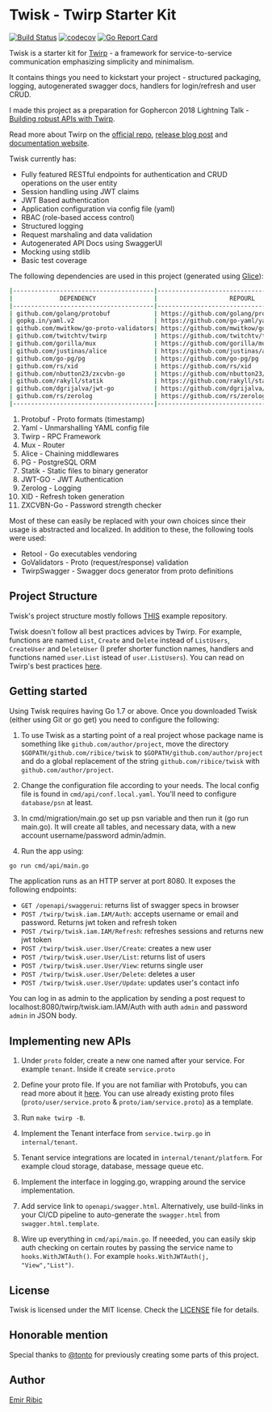 # Twisk - Twirp Starter Kit

[![Build Status](https://travis-ci.org/ribice/twisk.svg?branch=master)](https://travis-ci.org/ribice/twisk)
[![codecov](https://codecov.io/gh/ribice/twisk/branch/master/graph/badge.svg)](https://codecov.io/gh/ribice/twisk)
[![Go Report Card](https://goreportcard.com/badge/github.com/ribice/twisk)](https://goreportcard.com/report/github.com/ribice/twisk)

Twisk is a starter kit for [Twirp](https://github.com/twitchtv/twirp) - a framework for service-to-service communication emphasizing simplicity and minimalism.

It contains things you need to kickstart your project - structured packaging, logging, autogenerated swagger docs, handlers for login/refresh and user CRUD.

I made this project as a preparation for Gophercon 2018 Lightning Talk - [Building robust APIs with Twirp](https://gc2018-lightning.herokuapp.com/blocks/c8d55346-012d-4d72-83db-fc8a3f92a9a3/slots/9ccad9a7-1e67-4f40-8889-dfa86110ba9e).

Read more about Twirp on the [official repo](https://github.com/twitchtv/twirp), [release blog post](https://blog.twitch.tv/twirp-a-sweet-new-rpc-framework-for-go-5f2febbf35f) and [documentation website](https://twitchtv.github.io/twirp/docs/intro.html).

Twisk currently has:

* Fully featured RESTful endpoints for authentication and CRUD operations on the user entity
* Session handling using JWT claims
* JWT Based authentication
* Application configuration via config file (yaml)
* RBAC (role-based access control)
* Structured logging
* Request marshaling and data validation
* Autogenerated API Docs using SwaggerUI
* Mocking using stdlib
* Basic test coverage

The following dependencies are used in this project (generated using [Glice](https://github.com/ribice/glice)):

```bash
|---------------------------------------|-----------------------------------------------|-------------|
|             DEPENDENCY                |                    REPOURL                    |   LICENSE   |
|---------------------------------------|-----------------------------------------------|-------------|
| github.com/golang/protobuf            | https://github.com/golang/protobuf            | bsd-3-clause|
| gopkg.in/yaml.v2                      | https://github.com/go-yaml/yaml               | Apache-2.0  |
| github.com/mwitkow/go-proto-validators| https://github.com/mwitkow/go-proto-validators| Apache-2.0  |
| github.com/twitchtv/twirp             | https://github.com/twitchtv/twirp             | Other       |
| github.com/gorilla/mux                | https://github.com/gorilla/mux                | bsd-3-clause|
| github.com/justinas/alice             | https://github.com/justinas/alice             | MIT         |
| github.com/go-pg/pg                   | https://github.com/go-pg/pg                   | bsd-2-clause|
| github.com/rs/xid                     | https://github.com/rs/xid                     | MIT         |
| github.com/nbutton23/zxcvbn-go        | https://github.com/nbutton23/zxcvbn-go        | MIT         |
| github.com/rakyll/statik              | https://github.com/rakyll/statik              | Apache-2.0  |
| github.com/dgrijalva/jwt-go           | https://github.com/dgrijalva/jwt-go           | MIT         |
| github.com/rs/zerolog                 | https://github.com/rs/zerolog                 | MIT         |
|---------------------------------------|-----------------------------------------------|-------------|
```

1. Protobuf - Proto formats (timestamp)
2. Yaml - Unmarshalling YAML config file
3. Twirp - RPC Framework
4. Mux - Router
5. Alice - Chaining middlewares
6. PG - PostgreSQL ORM
7. Statik - Static files to binary generator
8. JWT-GO - JWT Authentication
9. Zerolog - Logging
10. XID - Refresh token generation
11. ZXCVBN-Go - Password strength checker

Most of these can easily be replaced with your own choices since their usage is abstracted and localized. In addition to these, the following tools were used:

* Retool - Go executables vendoring
* GoValidators - Proto (request/response) validation
* TwirpSwagger - Swagger docs generator from proto definitions

## Project Structure

Twisk's project structure mostly follows [THIS](https://github.com/golang-standards/project-layout) example repository.

Twisk doesn't follow all best practices advices by Twirp. For example, functions are named `List`, `Create` and `Delete` instead of `ListUsers`, `CreateUser` and `DeleteUser` (I prefer shorter function names, handlers and functions named `user.List` istead of `user.ListUsers`). You can read on Twirp's best practices [here](https://twitchtv.github.io/twirp/docs/best_practices.html).

## Getting started

Using Twisk requires having Go 1.7 or above. Once you downloaded Twisk (either using Git or go get) you need to configure the following:

1. To use Twisk as a starting point of a real project whose package name is something like `github.com/author/project`, move the directory `$GOPATH/github.com/ribice/twisk` to `$GOPATH/github.com/author/project` and do a global replacement of the string `github.com/ribice/twisk` with `github.com/author/project`.

2. Change the configuration file according to your needs. The local config file is found in `cmd/api/conf.local.yaml`. You'll need to configure `database/psn` at least.

3. In cmd/migration/main.go set up psn variable and then run it (go run main.go). It will create all tables, and necessary data, with a new account username/password admin/admin.

4. Run the app using:

```bash
go run cmd/api/main.go
```

The application runs as an HTTP server at port 8080. It exposes the following endpoints:

* `GET /openapi/swaggerui`: returns list of swagger specs in browser
* `POST /twirp/twisk.iam.IAM/Auth`: accepts username or email and password. Returns jwt token and refresh token
* `POST /twirp/twisk.iam.IAM/Refresh`: refreshes sessions and returns new jwt token
* `POST /twirp/twisk.user.User/Create`:  creates a new user
* `POST /twirp/twisk.user.User/List`:  returns list of users
* `POST /twirp/twisk.user.User/View`: returns single user
* `POST /twirp/twisk.user.User/Delete`: deletes a user
* `POST /twirp/twisk.user.User/Update`: updates user's contact info

You can log in as admin to the application by sending a post request to localhost:8080/twirp/twisk.iam.IAM/Auth with auth `admin` and password `admin` in JSON body.

## Implementing new APIs

1. Under `proto` folder, create a new one named after your service. For example `tenant`. Inside it create `service.proto`

2. Define your proto file. If you are not familiar with Protobufs, you can read more about it [here](https://developers.google.com/protocol-buffers/docs/proto3). You can use already existing proto files (`proto/user/service.proto` & `proto/iam/service.proto`) as a template.

3. Run `make twirp -B`.

4. Implement the Tenant interface from `service.twirp.go` in `internal/tenant`.

5. Tenant service integrations are located in `internal/tenant/platform`. For example cloud storage, database, message queue etc.

6. Implement the interface in logging.go, wrapping around the service implementation.

7. Add service link to `openapi/swagger.html`. Alternatively, use build-links in your CI/CD pipeline to auto-generate the `swagger.html` from `swagger.html.template`.

8. Wire up everything in `cmd/api/main.go`. If neeeded, you can easily skip auth checking on certain routes by passing the service name to `hooks.WithJWTAuth()`. For example `hooks.WithJWTAuth(j, "View","List")`.

## License

Twisk is licensed under the MIT license. Check the [LICENSE](LICENSE.md) file for details.

## Honorable mention

Special thanks to [@tonto](https://github.com/tonto) for previously creating some parts of this project.

## Author

[Emir Ribic](https://ribice.ba)
